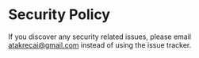 # Security Policy

If you discover any security related issues, please email atakrecai@gmail.com instead of using the issue tracker.
